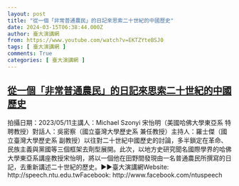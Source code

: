 ```yaml
---
layout: post
title: "從一個「非常普通農民」的日記來思索二十世紀的中國歷史"
date: 2024-03-15T06:38:44.000Z
author: 臺大演講網
from: https://www.youtube.com/watch?v=EKTZYteBSJ0
tags: [ 臺大演講網 ]
comments: True
categories: [ 臺大演講網 ]
---
```

<!--1710484724000-->
[從一個「非常普通農民」的日記來思索二十世紀的中國歷史](https://www.youtube.com/watch?v=EKTZYteBSJ0)
------

<div>
拍攝日期：2023/05/11主講人：Michael Szonyi 宋怡明（美國哈佛大學東亞系 特聘教授）對話人：吳密察（國立臺灣大學歷史系 兼任教授）主持人：羅士傑（國立臺灣大學歷史系 副教授）以往對二十世紀中國歷史的討論，多半鎖定在革命、民族主義與黨國等三個框架去劑型展開。此次，以地方史研究聞名國際學界的哈佛大學東亞系講座教授宋怡明，將以一個他在田野間發現由一名普通農民所撰寫的日記，去重新講述二十世紀的歷史。►►臺大演講網Website: http://speech.ntu.edu.twFacebook: http://www.facebook.com/ntuspeech
</div>
